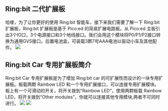 ﻿## Ring:bit  二代扩展板
哈喽，为了让你更好的使用 Ring:bit 智能车，接下来我们需要了解一下 Ring:bit 扩展板，Ring:bit 扩展板是基于 Pico:ed 的简易扩展电路板。从 Pico:ed 主板引出3个IO口，3个电源接口和3个地线接口。我们会用这个模块将P0/P1/P2接口转换为通用GVS接口。后置电池盒，可装载3颗7号AAA电池以驱动小车及其他配件。
![](https://wiki-media-ef.oss-cn-hongkong.aliyuncs.com/docs/pico/picoed/picoed-smart-car/picoed-ringbit-car-v2/images/board01.png)
## Ring:bit Car 专用扩展板简介
Ring:bit Car 专用扩展板是为了增加 Ring:bit car 的可扩展性而设计的一块专用扩展板。板载两颗 Rainbow LED  和一个专用扩展接口，可以连接专用扩展模块。
板上有一个可滑动的开关，将开关拨到“Rainbow LED”，使用两颗板载 Rainbow LED，将开关拨到“Other modules”，你就可以连接其他专用模块,两者不可同时进行。
![](https://wiki-media-ef.oss-cn-hongkong.aliyuncs.com/docs/pico/picoed/picoed-smart-car/picoed-ringbit-car-v2/images/board02.png)
![](https://wiki-media-ef.oss-cn-hongkong.aliyuncs.com/docs/pico/picoed/picoed-smart-car/picoed-ringbit-car-v2/images/board03.png)
